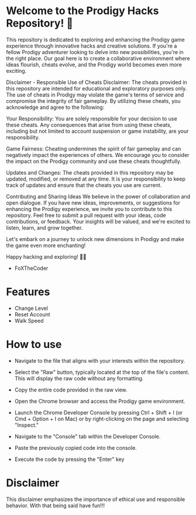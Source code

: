 
# Welcome to the Prodigy Hacks Repository! 🚀

This repository is dedicated to exploring and enhancing the Prodigy game experience through innovative hacks and creative solutions. If you're a fellow Prodigy adventurer looking to delve into new possibilities, you're in the right place. Our goal here is to create a collaborative environment where ideas flourish, cheats evolve, and the Prodigy world becomes even more exciting.

Disclaimer - Responsible Use of Cheats
Disclaimer: The cheats provided in this repository are intended for educational and exploratory purposes only. The use of cheats in Prodigy may violate the game's terms of service and compromise the integrity of fair gameplay. By utilizing these cheats, you acknowledge and agree to the following:

Your Responsibility: You are solely responsible for your decision to use these cheats. Any consequences that arise from using these cheats, including but not limited to account suspension or game instability, are your responsibility.

Game Fairness: Cheating undermines the spirit of fair gameplay and can negatively impact the experiences of others. We encourage you to consider the impact on the Prodigy community and use these cheats thoughtfully.

Updates and Changes: The cheats provided in this repository may be updated, modified, or removed at any time. It is your responsibility to keep track of updates and ensure that the cheats you use are current.

Contributing and Sharing Ideas
We believe in the power of collaboration and open dialogue. If you have new ideas, improvements, or suggestions for enhancing the Prodigy experience, we invite you to contribute to this repository. Feel free to submit a pull request with your ideas, code contributions, or feedback. Your insights will be valued, and we're excited to listen, learn, and grow together.

Let's embark on a journey to unlock new dimensions in Prodigy and make the game even more enchanting!

Happy hacking and exploring! 🌟✨

- FoXTheCoder

# Features
- Change Level
- Reset Account
- Walk Speed

# How to use

- Navigate to the file that aligns with your interests within the repository.

- Select the "Raw" button, typically located at the top of the file's content. This will display the raw code without any formatting.

- Copy the entire code provided in the raw view.

- Open the Chrome browser and access the Prodigy game environment.

- Launch the Chrome Developer Console by pressing Ctrl + Shift + I (or Cmd + Option + I on Mac) or by right-clicking on the page and selecting "Inspect."

- Navigate to the "Console" tab within the Developer Console.

- Paste the previously copied code into the console.

- Execute the code by pressing the "Enter" key

# Disclaimer
This disclaimer emphasizes the importance of ethical use and responsible behavior.
With that being said have fun!!!
